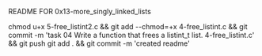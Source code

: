 README FOR 0x13-more_singly_linked_lists

chmod u+x 5-free_listint2.c && git add --chmod=+x 4-free_listint.c && git commit -m 'task 04 Write a function that frees a listint_t list. 4-free_listint.c' && git push
git add . && git commit -m 'created readme'